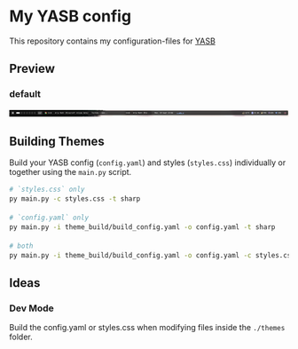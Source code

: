 # My YASB config

This repository contains my configuration-files for [YASB](https://github.com/amnweb/yasb)

## Preview

### default

![YASB Preview](./docs/preview.png)

## Building Themes

Build your YASB config (`config.yaml`) and styles (`styles.css`) individually or together using the `main.py` script.

```bash
# `styles.css` only
py main.py -c styles.css -t sharp

# `config.yaml` only
py main.py -i theme_build/build_config.yaml -o config.yaml -t sharp

# both
py main.py -i theme_build/build_config.yaml -o config.yaml -c styles.css -t sharp
```

## Ideas

### Dev Mode

Build the config.yaml or styles.css when modifying files inside the `./themes` folder.
